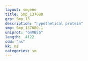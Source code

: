 ```yaml
---
layout: smgene
title: Smp_137680
grp: Smp_13
description: "hypothetical protein"
smp: Smp_137680.1
uniprot: "G4VBE6"
length:  4122
cdd: "ns"
kk: ns
categories: sm
---
```

